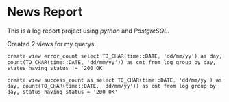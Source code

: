 # News Report

This is a log report project using _python_ and _PostgreSQL_.

Created 2 views for my querys.

`create view error_count select TO_CHAR(time::DATE, 'dd/mm/yy') as day, count(TO_CHAR(time::DATE, 'dd/mm/yy')) as cnt from log group by day, status having status != '200 OK'`

`create view success_count as select TO_CHAR(time::DATE, 'dd/mm/yy') as day, count(TO_CHAR(time::DATE, 'dd/mm/yy')) as cnt from log group by day, status having status = '200 OK'`
